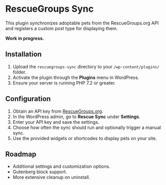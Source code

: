 # RescueGroups Sync

This plugin synchronizes adoptable pets from the RescueGroups.org API and registers a custom post type for displaying them.

**Work in progress.**

## Installation

1. Upload the `rescuegroups-sync` directory to your `/wp-content/plugins/` folder.
2. Activate the plugin through the **Plugins** menu in WordPress.
3. Ensure your server is running PHP 7.2 or greater.

## Configuration

1. Obtain an API key from [RescueGroups.org](https://rescuegroups.org/).
2. In the WordPress admin, go to **Rescue Sync** under **Settings**.
3. Enter your API key and save the settings.
4. Choose how often the sync should run and optionally trigger a manual sync.
5. Use the provided widgets or shortcodes to display pets on your site.

## Roadmap

- Additional settings and customization options.
- Gutenberg block support.
- More extensive cleanup on uninstall.
